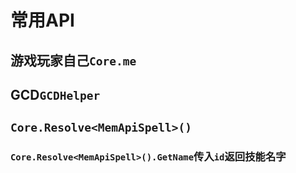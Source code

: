 #                     常用API
## 游戏玩家自己`Core.me`
## GCD`GCDHelper`
## `Core.Resolve<MemApiSpell>()`
### `Core.Resolve<MemApiSpell>().GetName`传入`id`返回技能名字